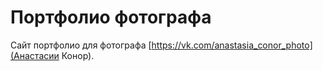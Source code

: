 # Портфолио фотографа

Сайт портфолио для фотографа [https://vk.com/anastasia_conor_photo](Анастасии Конор).
